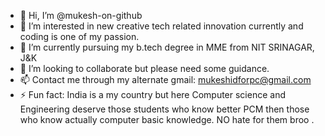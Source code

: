- 👋 Hi, I’m @mukesh-on-github
- 👀 I’m interested in new creative tech related innovation currently and coding is one of my passion.
- 🌱 I’m currently pursuing my b.tech degree in MME from NIT SRINAGAR, J&K
- 💞️ I’m looking to collaborate but please need some guidance.
- 📫 Contact me through my alternate gmail: mukeshidforpc@gmail.com 
- ⚡ Fun fact: India is a my country but here Computer science and Engineering deserve those students who know better PCM then those who know actually computer basic knowledge. NO hate for them broo .
<!---
mukesh-on-github/mukesh-on-github is a ✨ special ✨ repository because its `README.md` (this file) appears on your GitHub profile.
You can click the Preview link to take a look at your changes.
--->
